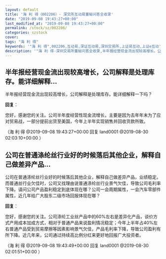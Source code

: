 ```yaml
---
layout: default
title: '海 利 得（002206）- 深交所互动易董秘问答全收录'
date: "2019-09-08 19:43:27+00:00"
last_modified_at: "2019-09-08 19:43:27+00:00"
permalink: /stock/sz/002206/
categories: szstock
cover: 
tags: "海 利 得"
keywords: '"海 利 得",002206,互动易,深证互动易,深圳交易所,上证易互动,上证e互动'
description: '"海 利 得-深圳交易所董秘问答全收录,半年报经营现金流出现较高增长，公司解释是处理库存。能详细解释一下吗？"'
---
```


## 半年报经营现金流出现较高增长，公司解释是处理库存。能详细解释...

半年报经营现金流出现较高增长，公司解释是处理库存。能详细解释一下吗？

**回复**：

您好，感谢您的关注。公司半年度经营性现金流增长，主要是因为去年年末为了应对贸易战，一部分提前出货至美国，今年上半年实现销售并回收货款所致。 

（海 利 得  @2019-09-08 19:43:27+00:00 回复 land0001  @2019-08-30 02:03:10+00:00 ）

## 公司在普通涤纶丝行业好的时候落后其他企业，解释自己做差异产品...

公司在普通涤纶丝行业好的时候落后其他企业，解释自己做差异产品，业绩稳定。而普通丝行业欠佳时，公司又找理由说普通涤纶丝行业景气欠佳，导致公司毛利率下降。请问公司产品盈利稳定到底体现在哪？公司一会周期属性，一会汽车零部件属性，近几年给广大股东二级市场回报体现在哪？

**回复**：

您好，感谢您的关注。公司涤纶工业丝产品中的60%左右是差异化产品，谈价方式产用成本加成方式，相对于普通产品来说盈利情况稳定；今年上半年占40%左右普通产品受到贸易摩擦等因素影响景气欠佳，产品毛利率下降，导致公司盈利有所下降。近几年来，公司通过持续高比例分红来更好地回报广大投资者。 

（海 利 得  @2019-09-08 19:43:49+00:00 回复 land0001  @2019-08-30 02:01:51+00:00 ）


